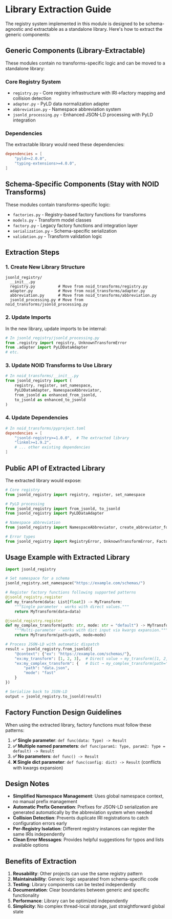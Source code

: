 # Library Extraction Guide

The registry system implemented in this module is designed to be schema-agnostic and extractable as a standalone library. Here's how to extract the generic components:

## Generic Components (Library-Extractable)

These modules contain no transforms-specific logic and can be moved to a standalone library:

### Core Registry System
- `registry.py` - Core registry infrastructure with IRI→factory mapping and collision detection
- `adapter.py` - PyLD data normalization adapter  
- `abbreviation.py` - Namespace abbreviation system
- `jsonld_processing.py` - Enhanced JSON-LD processing with PyLD integration

### Dependencies
The extractable library would need these dependencies:
```toml
dependencies = [
    "pyld>=2.0.0",
    "typing-extensions>=4.0.0",
]
```

## Schema-Specific Components (Stay with NOID Transforms)

These modules contain transforms-specific logic:

- `factories.py` - Registry-based factory functions for transforms
- `models.py` - Transform model classes
- `factory.py` - Legacy factory functions and integration layer
- `serialization.py` - Schema-specific serialization
- `validation.py` - Transform validation logic

## Extraction Steps

### 1. Create New Library Structure
```
jsonld_registry/
  __init__.py
  registry.py          # Move from noid_transforms/registry.py
  adapter.py           # Move from noid_transforms/adapter.py  
  abbreviation.py      # Move from noid_transforms/abbreviation.py
  jsonld_processing.py # Move from noid_transforms/jsonld_processing.py
```

### 2. Update Imports
In the new library, update imports to be internal:
```python
# In jsonld_registry/jsonld_processing.py
from .registry import registry, UnknownTransformError
from .adapter import PyLDDataAdapter
# etc.
```

### 3. Update NOID Transforms to Use Library
```python
# In noid_transforms/__init__.py
from jsonld_registry import (
    registry, register, set_namespace,
    PyLDDataAdapter, NamespaceAbbreviator,
    from_jsonld as enhanced_from_jsonld,
    to_jsonld as enhanced_to_jsonld
)
```

### 4. Update Dependencies
```toml
# In noid_transforms/pyproject.toml
dependencies = [
    "jsonld-registry>=1.0.0",  # The extracted library
    "linkml>=1.9.2",
    # ... other existing dependencies
]
```

## Public API of Extracted Library

The extracted library would expose:

```python
# Core registry
from jsonld_registry import registry, register, set_namespace

# PyLD processing  
from jsonld_registry import from_jsonld, to_jsonld
from jsonld_registry import PyLDDataAdapter

# Namespace abbreviation
from jsonld_registry import NamespaceAbbreviator, create_abbreviator_for_namespaces

# Error types
from jsonld_registry import RegistryError, UnknownTransformError, FactoryValidationError
```

## Usage Example with Extracted Library

```python
import jsonld_registry

# Set namespace for a schema
jsonld_registry.set_namespace("https://example.com/schemas/")

# Register factory functions following supported patterns
@jsonld_registry.register
def my_transform(data: List[float]) -> MyTransform:
    """Single parameter - works with direct values."""
    return MyTransform(data=data)

@jsonld_registry.register  
def my_complex_transform(path: str, mode: str = "default") -> MyTransform:
    """Multi-parameter - works with dict input via kwargs expansion."""
    return MyTransform(path=path, mode=mode)

# Process JSON-LD with automatic dispatch
result = jsonld_registry.from_jsonld({
    "@context": {"ex": "https://example.com/schemas/"},
    "ex:my_transform": [1, 2, 3],  # Direct value → my_transform([1, 2, 3])
    "ex:my_complex_transform": {   # Dict → my_complex_transform(path="...", mode="...")
        "path": "data.json",
        "mode": "fast" 
    }
})

# Serialize back to JSON-LD
output = jsonld_registry.to_jsonld(result)
```

## Factory Function Design Guidelines

When using the extracted library, factory functions must follow these patterns:

1. **✅ Single parameter**: `def func(data: Type) -> Result`
2. **✅ Multiple named parameters**: `def func(param1: Type, param2: Type = default) -> Result` 
3. **✅ No parameters**: `def func() -> Result`
4. **❌ Single dict parameter**: `def func(config: dict) -> Result` (conflicts with kwargs expansion)

## Design Notes

- **Simplified Namespace Management**: Uses global namespace context, no manual prefix management
- **Automatic Prefix Generation**: Prefixes for JSON-LD serialization are generated automatically by the abbreviation system when needed
- **Collision Detection**: Prevents duplicate IRI registrations to catch configuration errors early
- **Per-Registry Isolation**: Different registry instances can register the same IRIs independently
- **Clean Error Messages**: Provides helpful suggestions for typos and lists available options

## Benefits of Extraction

1. **Reusability**: Other projects can use the same registry pattern
2. **Maintainability**: Generic logic separated from schema-specific code  
3. **Testing**: Library components can be tested independently
4. **Documentation**: Clear boundaries between generic and specific functionality
5. **Performance**: Library can be optimized independently
6. **Simplicity**: No complex thread-local storage, just straightforward global state 